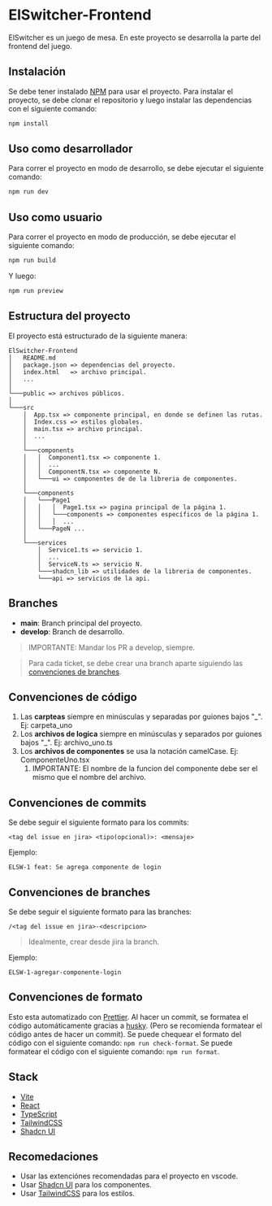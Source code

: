# ElSwitcher-Frontend

ElSwitcher es un juego de mesa. En este proyecto se desarrolla la parte del frontend del juego.

## Instalación

Se debe tener instalado [NPM](https://www.npmjs.com/) para usar el proyecto.
Para instalar el proyecto, se debe clonar el repositorio y luego instalar las dependencias con el siguiente comando:

```bash
npm install
```

## Uso como desarrollador

Para correr el proyecto en modo de desarrollo, se debe ejecutar el siguiente comando:

```bash
npm run dev
```

<!-- Completar ... -->

## Uso como usuario

Para correr el proyecto en modo de producción, se debe ejecutar el siguiente comando:

```bash
npm run build
```

Y luego:

```bash
npm run preview
```

## Estructura del proyecto

El proyecto está estructurado de la siguiente manera:

```
ElSwitcher-Frontend
│   README.md
│   package.json => dependencias del proyecto.
│   index.html   => archivo principal.
│   ...
│
└───public => archivos públicos.
│
└───src
    │  App.tsx => componente principal, en donde se definen las rutas.
    │  Index.css => estilos globales.
    │  main.tsx => archivo principal.
    │  ...
    │
    └───components
    │   │  Component1.tsx => componente 1.
    │   │  ...
    │   │  ComponentN.tsx => componente N.
    │   └───ui => componentes de de la libreria de componentes.
    │
    └───components
    │   └───Page1
    │   │   │  Page1.tsx => pagina principal de la página 1.
    │   │   └───components => componentes específicos de la página 1.
    │   │   │  ...
    │   └───PageN ...
    │
    └───services
        │  Service1.ts => servicio 1.
        │  ...
        │  ServiceN.ts => servicio N.
        └───shadcn_lib => utilidades de la libreria de componentes.
        └───api => servicios de la api.
```

## Branches

-   **main**: Branch principal del proyecto.
-   **develop**: Branch de desarrollo.

> IMPORTANTE: Mandar los PR a develop, siempre.

> Para cada ticket, se debe crear una branch aparte siguiendo las [convenciones de branches](#convenciones-de-branches).

## Convenciones de código

1. Las **carpteas** siempre en minúsculas y separadas por guiones bajos "\_". Ej: carpeta_uno
2. Los **archivos de logica** siempre en minúsculas y separados por guiones bajos "\_". Ej: archivo_uno.ts
3. Los **archivos de componentes** se usa la notación camelCase. Ej: ComponenteUno.tsx
    1. IMPORTANTE: El nombre de la funcion del componente debe ser el mismo que el nombre del archivo.

## Convenciones de commits

Se debe seguir el siguiente formato para los commits:

```
<tag del issue en jira> <tipo(opcional)>: <mensaje>
```

Ejemplo:

```
ELSW-1 feat: Se agrega componente de login
```

## Convenciones de branches

Se debe seguir el siguiente formato para las branches:

```
/<tag del issue en jira>-<descripcion>
```

> Idealmente, crear desde jiira la branch.

Ejemplo:

```
ELSW-1-agregar-componente-login
```

## Convenciones de formato

Esto esta automatizado con [Prettier](https://prettier.io/). Al hacer un commit, se formatea el código automáticamente gracias a [husky](https://typicode.github.io/husky/#/). (Pero se recomienda formatear el código antes de hacer un commit).
Se puede chequear el formato del código con el siguiente comando: `npm run check-format`.
Se puede formatear el código con el siguiente comando: `npm run format`.

## Stack

-   [Vite](https://vitejs.dev/)
-   [React](https://es.reactjs.org/)
-   [TypeScript](https://www.typescriptlang.org/)
-   [TailwindCSS](https://tailwindcss.com/)
-   [Shadcn UI](https://ui.shadcn.com/)

## Recomedaciones

-   Usar las extenciónes recomendadas para el proyecto en vscode.
-   Usar [Shadcn UI](https://ui.shadcn.com/) para los componentes.
-   Usar [TailwindCSS](https://tailwindcss.com/) para los estilos.

